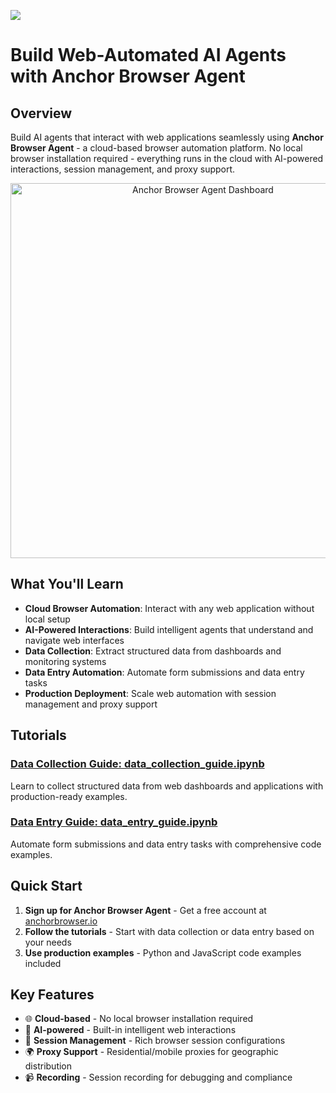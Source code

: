 ![](https://europe-west1-atp-views-tracker.cloudfunctions.net/working-analytics?notebook=tutorials--anchor-browser-agent--readme)

# Build Web-Automated AI Agents with Anchor Browser Agent

## Overview

Build AI agents that interact with web applications seamlessly using **Anchor Browser Agent** - a cloud-based browser automation platform. No local browser installation required - everything runs in the cloud with AI-powered interactions, session management, and proxy support.

<div align="center">
<img src="assets/anchor-dashboard.png" alt="Anchor Browser Agent Dashboard" width="600"/>
</div>

## What You'll Learn

- **Cloud Browser Automation**: Interact with any web application without local setup
- **AI-Powered Interactions**: Build intelligent agents that understand and navigate web interfaces
- **Data Collection**: Extract structured data from dashboards and monitoring systems
- **Data Entry Automation**: Automate form submissions and data entry tasks
- **Production Deployment**: Scale web automation with session management and proxy support

## Tutorials

### **[Data Collection Guide: data_collection_guide.ipynb](./data_collection_guide.ipynb)**
Learn to collect structured data from web dashboards and applications with production-ready examples.

### **[Data Entry Guide: data_entry_guide.ipynb](./data_entry_guide.ipynb)**
Automate form submissions and data entry tasks with comprehensive code examples.

## Quick Start

1. **Sign up for Anchor Browser Agent** - Get a free account at [anchorbrowser.io](https://anchorbrowser.io?utm_source=agents-towards-production)
2. **Follow the tutorials** - Start with data collection or data entry based on your needs
3. **Use production examples** - Python and JavaScript code examples included

## Key Features

- 🌐 **Cloud-based** - No local browser installation required
- 🤖 **AI-powered** - Built-in intelligent web interactions
- 🎯 **Session Management** - Rich browser session configurations
- 🌍 **Proxy Support** - Residential/mobile proxies for geographic distribution
- 📹 **Recording** - Session recording for debugging and compliance 